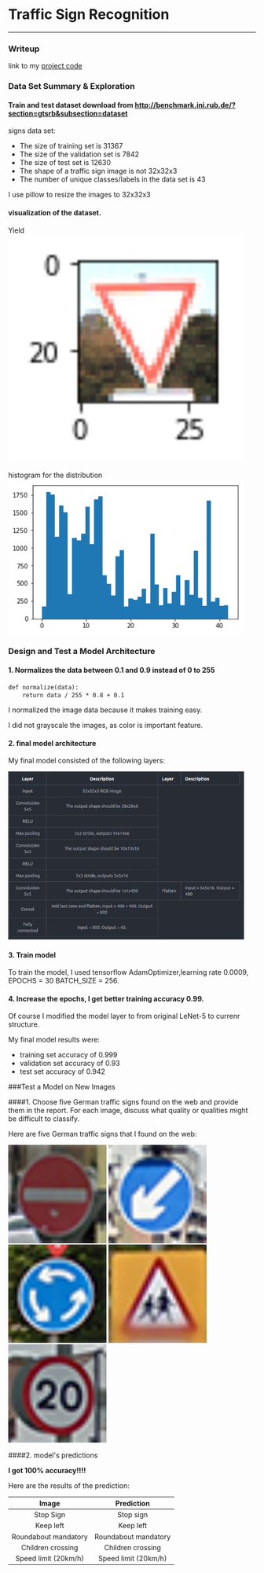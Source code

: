 # **Traffic Sign Recognition**

---
### Writeup


link to my [project code](https://github.com/redheli/CarND-Traffic-Sign-Classifier-Project/blob/master/Traffic_Sign_Classifier.ipynb)

### Data Set Summary & Exploration

#### Train and test dataset download from http://benchmark.ini.rub.de/?section=gtsrb&subsection=dataset

signs data set:

* The size of training set is 31367
* The size of the validation set is 7842
* The size of test set is 12630
* The shape of a traffic sign image is not 32x32x3
* The number of unique classes/labels in the data set is 43

I use pillow to resize the images to 32x32x3

#### visualization of the dataset.

Yield
<img src="Yield.png" width="480"  />

histogram for the distribution
<img src="hits.png" width="480"  />


### Design and Test a Model Architecture

#### 1. Normalizes the data between 0.1 and 0.9 instead of 0 to 255

```
def normalize(data):
    return data / 255 * 0.8 + 0.1
```

I normalized the image data because it makes training easy.

I did not grayscale the images, as color is important feature.


#### 2. final model architecture

My final model consisted of the following layers:

<img src="lll.png" width="480"  />



#### 3. Train model

To train the model, I used tensorflow AdamOptimizer,learning rate 0.0009, EPOCHS = 30
BATCH_SIZE = 256.




#### 4. Increase the epochs, I get better training accuracy 0.99.
Of course I modified the model layer to from original LeNet-5 to currenr structure.



My final model results were:
* training set accuracy of 0.999
* validation set accuracy of 0.93
* test set accuracy of 0.942


###Test a Model on New Images

####1. Choose five German traffic signs found on the web and provide them in the report. For each image, discuss what quality or qualities might be difficult to classify.

Here are five German traffic signs that I found on the web:

<img src="custom/example_00005.png" width="200"  />
<img src="custom/example_00007.png" width="200"  />
<img src="custom/example_00008.png" width="200"  />
<img src="custom/example_00030.png" width="200"  />
<img src="custom/example_00035.png" width="200"  />


####2. model's predictions

**I got 100% accuracy!!!!**

Here are the results of the prediction:

| Image			        |     Prediction	        					|
|:---------------------:|:---------------------------------------------:|
| Stop Sign      		| Stop sign   									|
| Keep left     			| Keep left 										|
| Roundabout mandatory					| Roundabout mandatory											|
| Children crossing| Children crossing|
| Speed limit (20km/h)			| Speed limit (20km/h)     							|
